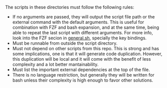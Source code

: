 The scripts in these directories must follow the following rules:

- If no arguments are passed, they will output the script file path or the external command with the default arguments. This is useful for combination with FZF and bash expansion, and at the same time, being able to repeat the last script with different arguments. For more info, look into the FZF secion in [general.sh](../../provision/general.sh), specially the key bindings.
- Must be runnable from outside the script directory.
- Must not depend on other scripts from this repo. This is strong and has some implications, one is that it will generate code duplication. However, this duplication will be local and it will come with the benefit of less complexity and a lot better mantainability.
- Must list the important external dependencies at the top of the file.
- There is no language restriction, but generally they will be written for bash unless their complexity is high enough to favor other solutions.
